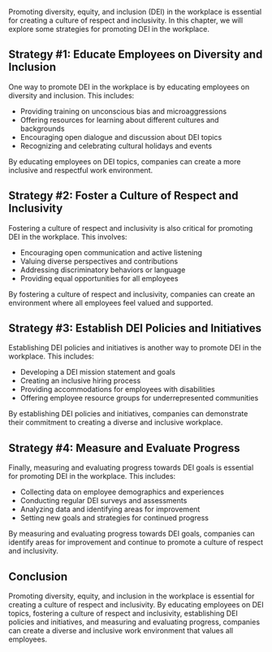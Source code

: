 
Promoting diversity, equity, and inclusion (DEI) in the workplace is essential for creating a culture of respect and inclusivity. In this chapter, we will explore some strategies for promoting DEI in the workplace.

Strategy #1: Educate Employees on Diversity and Inclusion
---------------------------------------------------------

One way to promote DEI in the workplace is by educating employees on diversity and inclusion. This includes:

* Providing training on unconscious bias and microaggressions
* Offering resources for learning about different cultures and backgrounds
* Encouraging open dialogue and discussion about DEI topics
* Recognizing and celebrating cultural holidays and events

By educating employees on DEI topics, companies can create a more inclusive and respectful work environment.

Strategy #2: Foster a Culture of Respect and Inclusivity
--------------------------------------------------------

Fostering a culture of respect and inclusivity is also critical for promoting DEI in the workplace. This involves:

* Encouraging open communication and active listening
* Valuing diverse perspectives and contributions
* Addressing discriminatory behaviors or language
* Providing equal opportunities for all employees

By fostering a culture of respect and inclusivity, companies can create an environment where all employees feel valued and supported.

Strategy #3: Establish DEI Policies and Initiatives
---------------------------------------------------

Establishing DEI policies and initiatives is another way to promote DEI in the workplace. This includes:

* Developing a DEI mission statement and goals
* Creating an inclusive hiring process
* Providing accommodations for employees with disabilities
* Offering employee resource groups for underrepresented communities

By establishing DEI policies and initiatives, companies can demonstrate their commitment to creating a diverse and inclusive workplace.

Strategy #4: Measure and Evaluate Progress
------------------------------------------

Finally, measuring and evaluating progress towards DEI goals is essential for promoting DEI in the workplace. This includes:

* Collecting data on employee demographics and experiences
* Conducting regular DEI surveys and assessments
* Analyzing data and identifying areas for improvement
* Setting new goals and strategies for continued progress

By measuring and evaluating progress towards DEI goals, companies can identify areas for improvement and continue to promote a culture of respect and inclusivity.

Conclusion
----------

Promoting diversity, equity, and inclusion in the workplace is essential for creating a culture of respect and inclusivity. By educating employees on DEI topics, fostering a culture of respect and inclusivity, establishing DEI policies and initiatives, and measuring and evaluating progress, companies can create a diverse and inclusive work environment that values all employees.
